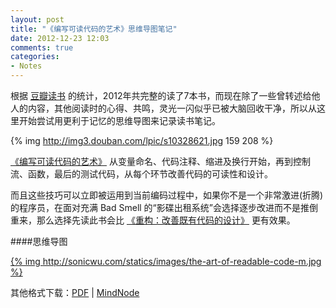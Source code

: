 ```yaml
---
layout: post
title: "《编写可读代码的艺术》思维导图笔记"
date: 2012-12-23 12:03
comments: true
categories:
- Notes
---
```

根据 [豆瓣读书](http://book.douban.com/people/bigelf/) 的统计，2012年共完整的读了7本书，而现在除了一些曾转述给他人的内容，其他阅读时的心得、共鸣，灵光一闪似乎已被大脑回收干净，所以从这里开始尝试用更利于记忆的思维导图来记录读书笔记。

{% img http://img3.douban.com/lpic/s10328621.jpg 159 208 %}

[《编写可读代码的艺术》](http://book.douban.com/subject/10797189/) 从变量命名、代码注释、缩进及换行开始，再到控制流、函数，最后的测试代码，从每个环节改善代码的可读性和设计。

而且这些技巧可以立即被运用到当前编码过程中，如果你不是一个非常激进(折腾)的程序员，在面对充满 Bad Smell 的“影碟出租系统”会选择逐步改进而不是推倒重来，那么选择先读此书会比 [《重构：改善既有代码的设计》](http://book.douban.com/subject/4262627/) 更有效果。

####思维导图

[{% img http://sonicwu.com/statics/images/the-art-of-readable-code-m.jpg %}](http://sonicwu.com/statics/images/the-art-of-readable-code.jpg)

其他格式下载：[PDF](http://sonicwu.com/statics/attachments/the-art-of-readable-code.pdf) | [MindNode](http://sonicwu.com/statics/attachments/the-art-of-readable-code.zip)

